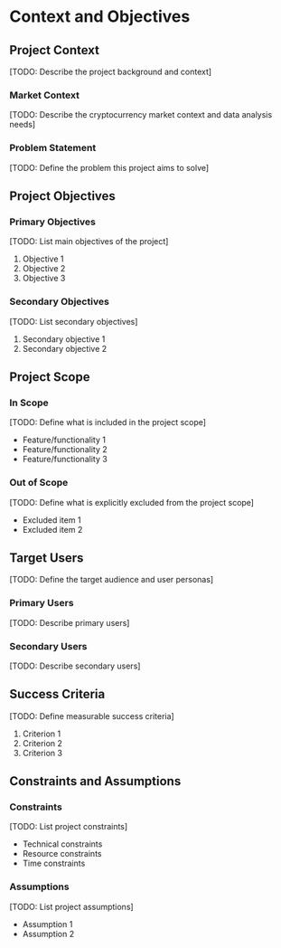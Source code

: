 # Context and Objectives

## Project Context

[TODO: Describe the project background and context]

### Market Context

[TODO: Describe the cryptocurrency market context and data analysis needs]

### Problem Statement

[TODO: Define the problem this project aims to solve]

## Project Objectives

### Primary Objectives

[TODO: List main objectives of the project]

1. Objective 1
2. Objective 2
3. Objective 3

### Secondary Objectives

[TODO: List secondary objectives]

1. Secondary objective 1
2. Secondary objective 2

## Project Scope

### In Scope

[TODO: Define what is included in the project scope]

- Feature/functionality 1
- Feature/functionality 2
- Feature/functionality 3

### Out of Scope

[TODO: Define what is explicitly excluded from the project scope]

- Excluded item 1
- Excluded item 2

## Target Users

[TODO: Define the target audience and user personas]

### Primary Users

[TODO: Describe primary users]

### Secondary Users

[TODO: Describe secondary users]

## Success Criteria

[TODO: Define measurable success criteria]

1. Criterion 1
2. Criterion 2
3. Criterion 3

## Constraints and Assumptions

### Constraints

[TODO: List project constraints]

- Technical constraints
- Resource constraints
- Time constraints

### Assumptions

[TODO: List project assumptions]

- Assumption 1
- Assumption 2
